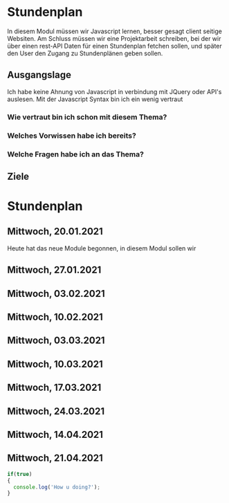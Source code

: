 # Stundenplan
In diesem Modul müssen wir Javascript lernen, besser gesagt client seitige Websiten. Am Schluss müssen wir eine Projektarbeit schreiben, bei der wir über einen rest-API Daten für einen Stundenplan fetchen sollen, und später den User den Zugang zu Stundenplänen geben sollen.

## Ausgangslage
Ich habe keine Ahnung von Javascript in verbindung mit JQuery oder API's auslesen. Mit der Javascript Syntax bin ich ein wenig vertraut

### Wie vertraut bin ich schon mit diesem Thema?
### Welches Vorwissen habe ich bereits?
### Welche Fragen habe ich an das Thema?

## Ziele

# Stundenplan

## Mittwoch, 20.01.2021
Heute hat das neue Module begonnen, in diesem Modul sollen wir 

## Mittwoch, 27.01.2021
## Mittwoch, 03.02.2021
## Mittwoch, 10.02.2021
## Mittwoch, 03.03.2021
## Mittwoch, 10.03.2021
## Mittwoch, 17.03.2021
## Mittwoch, 24.03.2021
## Mittwoch, 14.04.2021
## Mittwoch, 21.04.2021

```javascript
if(true)
{
  console.log('How u doing?');
}
```
